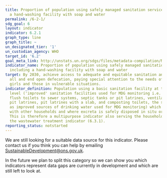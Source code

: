 ```yaml
---
title: Proportion of population using safely managed sanitation services, including
  a hand-washing facility with soap and water
permalink: /6-2-1/
sdg_goal: 6
layout: indicator
indicator: 6.2.1
graph_type: line
graph_title: ~
un_designated_tier: '1'
un_custodian_agency: WHO
target_id: '6.2'
goal_meta_link: http://unstats.un.org/sdgs/files/metadata-compilation/Metadata-Goal-6.pdf
indicator_name: Proportion of population using safely managed sanitation services,
  including a hand-washing facility with soap and water
target: By 2030, achieve access to adequate and equitable sanitation and hygiene for
  all and end open defecation, paying special attention to the needs of women and
  girls and those in vulnerable situations.
indicator_definition: Population using a basic sanitation facility at the household
  level ('improved' sanitation facilities used for MDG monitoring i.e. flush or pour
  flush toilets to sewer systems, septic tanks or pit latrines, ventilated improved
  pit latrines, pit latrines with a slab, and composting toilets, the same categories
  as improved sources of drinking water used for MDG monitoring) which is not shared
  with other households and where excreta is safely disposed in situ or treated off-site.
  This is therefore a multipurpose indicator also serving the household element of
  the wastewater treatment indicator (6.3.1).
reporting_status: notstarted
---
```


We are still looking for a suitable data source for this indicator. Please contact us if you think you can help by emailing <a href="mailto:SustainableDevelopment@ons.gov.uk">SustainableDevelopment@ons.gov.uk</a>.

In the future we plan to split this category so we can show you which indicators represent data gaps are currently in development and which are still left to look at.
